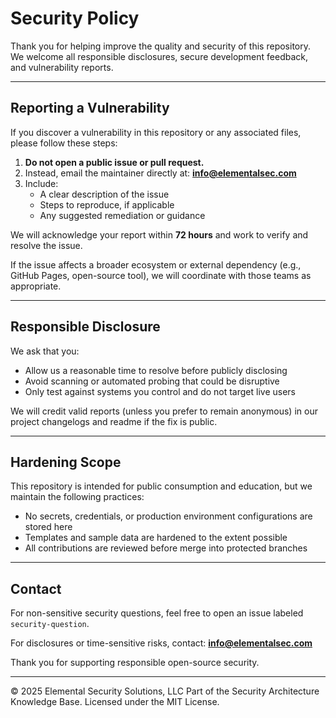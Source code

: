 # Security Policy

Thank you for helping improve the quality and security of this repository. We welcome all responsible disclosures, secure development feedback, and vulnerability reports.

---

## Reporting a Vulnerability
If you discover a vulnerability in this repository or any associated files, please follow these steps:

1. **Do not open a public issue or pull request.**
2. Instead, email the maintainer directly at: **info@elementalsec.com**
3. Include:
   - A clear description of the issue
   - Steps to reproduce, if applicable
   - Any suggested remediation or guidance

We will acknowledge your report within **72 hours** and work to verify and resolve the issue.

If the issue affects a broader ecosystem or external dependency (e.g., GitHub Pages, open-source tool), we will coordinate with those teams as appropriate.

---

## Responsible Disclosure
We ask that you:
- Allow us a reasonable time to resolve before publicly disclosing
- Avoid scanning or automated probing that could be disruptive
- Only test against systems you control and do not target live users

We will credit valid reports (unless you prefer to remain anonymous) in our project changelogs and readme if the fix is public.

---

## Hardening Scope
This repository is intended for public consumption and education, but we maintain the following practices:

- No secrets, credentials, or production environment configurations are stored here
- Templates and sample data are hardened to the extent possible
- All contributions are reviewed before merge into protected branches

---

## Contact
For non-sensitive security questions, feel free to open an issue labeled `security-question`.

For disclosures or time-sensitive risks, contact: **info@elementalsec.com**

Thank you for supporting responsible open-source security.



---
© 2025 Elemental Security Solutions, LLC
Part of the Security Architecture Knowledge Base.
Licensed under the MIT License.
